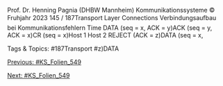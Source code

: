 Prof. Dr. Henning Pagnia (DHBW Mannheim) Kommunikationssysteme © Fruhjahr 2023 145 / 187Transport Layer Connections
Verbindungsaufbau bei Kommunikationsfehlern
Time
DATA (seq = x, ACK = y)ACK (seq = y, ACK = x)CR (seq = x)Host 1 Host 2
REJECT (ACK = z)DATA (seq = x,

   Tags & Topics:
   #187Transport
   #z)DATA

[Previous: #KS_Folien_549](KS_Folien_549.md)

[Next: #KS_Folien_549](KS_Folien_549.md)